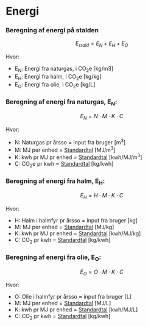 # **Energi**

### **Beregning af energi på stalden** 

$$ E_{stald} = E_{N} + E_{H} + E_{O} $$

Hvor: 

 * E<sub>N</sub>: Energi fra naturgas, i CO<sub>2</sub>e [kg/m3]
 * E<sub>H</sub>: Energi fra halm, i CO<sub>2</sub>e [kg/kg]
 * E<sub>O</sub>: Energi fra olie, i CO<sub>2</sub>e [kg/L]

### **Beregning af energi fra naturgas, E<sub>N</sub>:** 

$$ E_{N} = N \cdot M \cdot K \cdot C $$

Hvor: 

 * N: Naturgas pr årsso = input fra bruger [m<sup>3</sup>]
 * M: MJ per enhed = [Standardtal](https://seges.sharepoint.com/:x:/r/sites/SAFprojeketet/_layouts/15/Doc.aspx?sourcedoc=%7B55DC573E-DF3A-4BB4-BA90-49438C005785%7D&file=Formler%20til%20PORK%202.0%20med%20foderberegner.xlsx&activeCell=%27Konv.-Inddata%27!I26&action=embedview) [MJ/m<sup>3</sup>]
 * K: kwh pr MJ pr enhed = [Standardtal](https://seges.sharepoint.com/:x:/r/sites/SAFprojeketet/_layouts/15/Doc.aspx?sourcedoc=%7B55DC573E-DF3A-4BB4-BA90-49438C005785%7D&file=Formler%20til%20PORK%202.0%20med%20foderberegner.xlsx&activeCell=%27Konv.-Inddata%27!J26&action=embedview) [kwh/MJ/m<sup>3</sup>]
 * C: CO<sub>2</sub>e pr kwh = [Standardtal](https://seges.sharepoint.com/:x:/r/sites/SAFprojeketet/_layouts/15/Doc.aspx?sourcedoc=%7B55DC573E-DF3A-4BB4-BA90-49438C005785%7D&file=Formler%20til%20PORK%202.0%20med%20foderberegner.xlsx&activeCell=%27Konv.-Inddata%27!L26&action=embedview) [kg/kwh]

### **Beregning af energi fra halm, E<sub>H</sub>:** 

$$ E_{H} = H \cdot M \cdot K \cdot C $$

Hvor: 

 * H: Halm i halmfyr pr årsso = input fra bruger [kg]
 * M: MJ per enhed = [Standardtal](https://seges.sharepoint.com/:x:/r/sites/SAFprojeketet/_layouts/15/Doc.aspx?sourcedoc=%7B55DC573E-DF3A-4BB4-BA90-49438C005785%7D&file=Formler%20til%20PORK%202.0%20med%20foderberegner.xlsx&activeCell=%27Konv.-Inddata%27!I27&action=embedview) [MJ/kg]
 * K: kwh pr MJ pr enhed = [Standardtal](https://seges.sharepoint.com/:x:/r/sites/SAFprojeketet/_layouts/15/Doc.aspx?sourcedoc=%7B55DC573E-DF3A-4BB4-BA90-49438C005785%7D&file=Formler%20til%20PORK%202.0%20med%20foderberegner.xlsx&activeCell=%27Konv.-Inddata%27!J27&action=embedview) [kwh/MJ/kg]
 * C: CO<sub>2</sub> pr kwh = [Standardtal](https://seges.sharepoint.com/:x:/r/sites/SAFprojeketet/_layouts/15/Doc.aspx?sourcedoc=%7B55DC573E-DF3A-4BB4-BA90-49438C005785%7D&file=Formler%20til%20PORK%202.0%20med%20foderberegner.xlsx&activeCell=%27Konv.-Inddata%27!L27&action=embedview) [kg/kwh]

 ### **Beregning af energi fra olie, E<sub>O</sub>:** 

$$ E_{O} = O \cdot M \cdot K \cdot C $$

Hvor: 

 * O: Olie i halmfyr pr årsso  = input fra bruger [L]
 * M: MJ per enhed = [Standardtal](https://seges.sharepoint.com/:x:/r/sites/SAFprojeketet/_layouts/15/Doc.aspx?sourcedoc=%7B55DC573E-DF3A-4BB4-BA90-49438C005785%7D&file=Formler%20til%20PORK%202.0%20med%20foderberegner.xlsx&activeCell=%27Konv.-Inddata%27!I28&action=embedview) [MJ/L]
 * K: kwh pr MJ pr enhed = [Standardtal](https://seges.sharepoint.com/:x:/r/sites/SAFprojeketet/_layouts/15/Doc.aspx?sourcedoc=%7B55DC573E-DF3A-4BB4-BA90-49438C005785%7D&file=Formler%20til%20PORK%202.0%20med%20foderberegner.xlsx&activeCell=%27Konv.-Inddata%27!J28&action=embedview) [kwh/MJ/L]
 * C: CO<sub>2</sub> pr kwh = [Standardtal](https://seges.sharepoint.com/:x:/r/sites/SAFprojeketet/_layouts/15/Doc.aspx?sourcedoc=%7B55DC573E-DF3A-4BB4-BA90-49438C005785%7D&file=Formler%20til%20PORK%202.0%20med%20foderberegner.xlsx&activeCell=%27Konv.-Inddata%27!L28&action=embedview) [kg/kwh]




